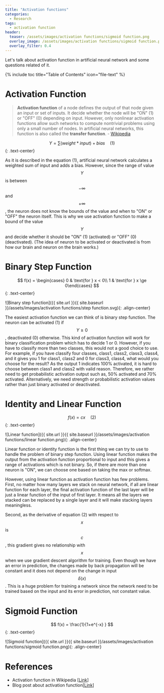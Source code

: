 ```yaml
---
title: "Activation functions"
categories:
  - Research
tags:
  - activation function
header:
  teaser: /assets/images/activation functions/sigmoid function.png
  overlay_image: /assets/images/activation functions/sigmoid function.png
  overlay_filter: 0.4
---
```


Let's talk about activation function in artificial neural network and some questions related of it.

{% include toc title="Table of Contents" icon="file-text" %}

# Activation Function
> **Activation function** of a node defines the output of that node given an input or set of inputs.
It decide whether the node will be "ON" (1) or "OFF" (0) depending on input.
However, only nonlinear activation functions allow such networks to compute nontrivial problems using only a small number of nodes.
In artificial neural networks, this function is also called the **transfer function**.
\- [Wikipedia](https://en.wikipedia.org/wiki/Activation_function) 

$$
Y =  \sum(weight * input) + bias \quad (1)
$${: .text-center}

As it is described in the equation (1), artificial neural network calculates a weighted sum of input and adds a bias.
However, since the range of value $$Y$$ is between $$-\infty$$ and $$+\infty$$, the neuron does not know the bounds of the value and when to "ON" or "OFF" the neuron itself.
This is why we use activation function to make a bound of the value $$Y$$ and decide whether it should be "ON" (1) (activated) or "OFF" (0) (deactivated).
(The idea of neuron to be activated or deactivated is from how our brain and neuron on the brain works.)

# Binary Step Function

$$
f(x) = \begin{cases}
	0 & \text{for  } x < 0\\
	1 & \text{for  } x \ge 0\end{cases}
$${: .text-center}

![Binary step function]({{ site.url }}{{ site.baseurl }}/assets/images/activation functions/step function.svg){: .align-center}

The easiest activation function we can think of is binary step function.
The neuron can be activated (1) if $$Y \ge 0$$, deactivated (0) otherwise.
This kind of activation function will work for binary classification problem which has to decide 1 or 0.
However, if you have to classify more than two classes, this would not a good choice to use.
For example, if you have classify four classes, class1, class2, class3, class4, and it gives you 1 for class1, class2 and 0 for class3, class4, what would you choose for the result?
As the output 1 indicates 100% activated, it is hard to choose between class1 and class2 with valid reason.
Therefore, we rather need to get probabilistic activation output such as, 50% activated and 70% activated.
Alternatively, we need strength or probabilistic activation values rather than just binary activated or deactivated.

# Identity and Linear Function

$$
f(x) = cx \quad (2)
$${: .text-center}

![Linear function]({{ site.url }}{{ site.baseurl }}/assets/images/activation functions/linear function.png){: .align-center}

Linear function or identity function is the first thing we can try to use to handle the problem of binary step function.
Using linear function makes the output from the activation function proportional to input and this gives a range of activations which is not binary.
So, if there are more than one neuron is "ON", we can choose one based on taking the max or softmax.

However, using linear function as activation function has few problems.
First, no matter how many layers we stack on neural network, if all are linear function for each layer, the final activation function of the last layer will be just a linear function of the input of first layer.
It means all the layers we stacked can be replaced by a single layer and it will make stacking layers meaningless.

Second, as the derivative of equation (2) with respect to $$x$$ is $$c$$, this gradient gives no relationship with $$x$$ when we use gradient descent algorithm for training.
Even though we have an error in prediction, the changes made by back propagation will be constant and it does not depend on the change in input $$ \delta(x)$$.
This is a huge problem for training a network since the network need to be trained based on the input and its error in prediction, not constant value.

# Sigmoid Function

$$
f(x) =  \frac{1}{1+e^{-x} } 
$${: .text-center}

![Sigmoid function]({{ site.url }}{{ site.baseurl }}/assets/images/activation functions/sigmoid function.png){: .align-center}

# References
- Activation function in Wikipedia [[Link](https://en.wikipedia.org/wiki/Activation_function)]
- Blog post about activation function[[Link](https://medium.com/the-theory-of-everything/understanding-activation-functions-in-neural-networks-9491262884e0)]